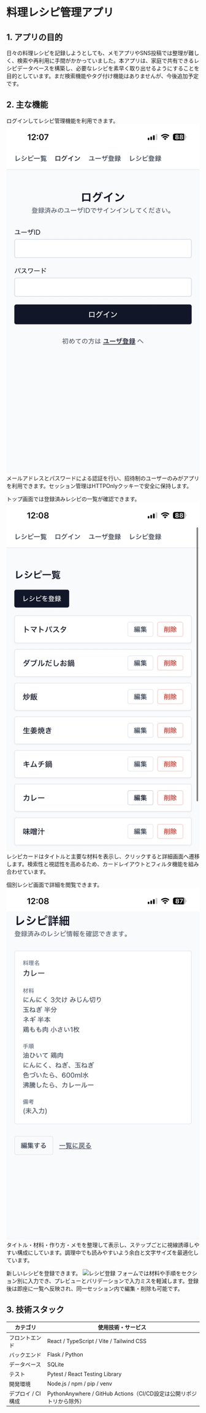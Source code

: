   # 料理レシピ管理アプリ

  ## 1. アプリの目的
  日々の料理レシピを記録しようとしても、メモアプリやSNS投稿では整理が難しく、検索や再利用に手間がかかっていました。本アプリは、家庭で共有できるレシピデータベースを構築し、必要なレシピを素早く取り出せるようにすることを目的としています。まだ検索機能やタグ付け機能はありませんが、今後追加予定です。

  ## 2. 主な機能

  ログインしてレシピ管理機能を利用できます。
  ![ログイン画面](./images/login.jpg)
  メールアドレスとパスワードによる認証を行い、招待制のユーザーのみがアプリを利用できます。セッション管理はHTTPOnlyクッキーで安全に保持します。

  トップ画面では登録済みレシピの一覧が確認できます。
  ![トップ画面](./images/top.jpg)
  レシピカードはタイトルと主要な材料を表示し、クリックすると詳細画面へ遷移します。検索性と視認性を高めるため、カードレイアウトとフィルタ機能を組み合わせています。

  個別レシピ画面で詳細を閲覧できます。
  ![レシピ詳細](./images/recipe.jpg)
  タイトル・材料・作り方・メモを整理して表示し、ステップごとに視線誘導しやすい構成にしています。調理中でも読みやすいよう余白と文字サイズを最適化しています。

  新しいレシピを登録できます。
  ![レシピ登録](.images/regist_recipe.jpg)
  フォームでは材料や手順をセクション別に入力でき、プレビューとバリデーションで入力ミスを軽減します。登録後は即座に一覧へ反映され、同一セッション内で編集・削除も可能です。

  ## 3. 技術スタック

  | カテゴリ | 使用技術・サービス |
  | --- | --- |
  | フロントエンド | React / TypeScript / Vite / Tailwind CSS |
  | バックエンド | Flask / Python |
  | データベース | SQLite |
  | テスト | Pytest / React Testing Library |
  | 開発環境 | Node.js / npm / pip / venv |
  | デプロイ / CI構成 | PythonAnywhere / GitHub Actions（CI/CD設定は公開リポジトリから除外） |